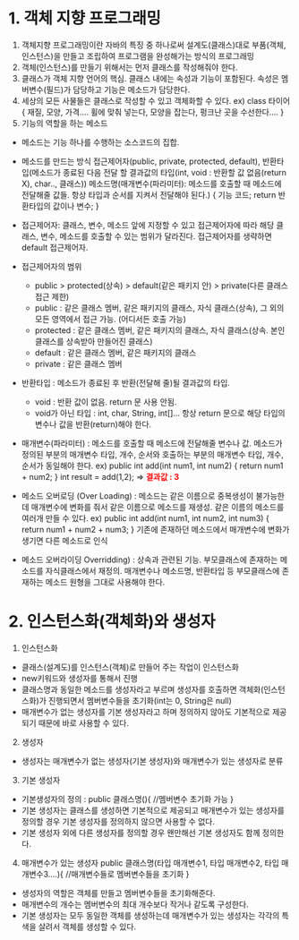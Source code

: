 # 1. 객체 지향 프로그래밍
1. 객체지향 프로그래밍이란 자바의 특징 중 하나로써 설계도(클래스)대로 부품(객체, 인스턴스)을 만들고 조립하여 프로그램을 완성해가는 방식의 프로그래밍
2. 객체(인스턴스)를 만들기 위해서는 먼저 클래스를 작성해줘야 한다.
3. 클래스가 객체 지향 언어의 핵심. 클래스 내에는 속성과 기능이 포함된다. 속성은 멤버변수(필드)가 담당하고 기능은 메소드가 담당한다.
4. 세상의 모든 사물들은 클래스로 작성할 수 있고 객체화할 수 있다.
 ex) class 타이어{
    재질, 모양, 가격....
    휠에 맞춰 넣는다,
    모양을 잡는다,
    펑크난 곳을 수선한다....
 }
5. 기능의 역할을 하는 메소드
- 메소드는 기능 하나를 수행하는 소스코드의 집합.
- 메소드를 만드는 방식
    접근제어자(public, private, protected, default), 반환타입(메소드가 종료된 다음 전달 할 결과값의 타입(int, void : 반환할 값 없음(return X), char.., 클래스))
    메소드명(매개변수(파라미터): 메소드를 호출할 때 메소드에 전달해줄 값들. 항상 타입과 순서를 지켜서 전달해야 된다.) {
        기능 코드;
        return 반환타입의 값이나 변수;
    }
- 접근제어자: 클래스, 변수, 메소드 앞에 지정할 수 있고 접근제어자에 따라 해당 클래스, 변수, 메소드를 호출할 수 있는 범위가 달라진다. 접근제어자를 생략하면 default 접근제어자.
- 접근제어자의 범위
    - public > protected(상속) > default(같은 패키지 안) > private(다른 클래스 접근 제한)
    - public : 같은 클래스 멤버, 같은 패키지의 클래스, 자식 클래스(상속), 그 외의 모든 영역에서 접근 가능. (어디서든 호출 가능)
    - protected : 같은 클래스 멤버, 같은 패키지의 클래스, 자식 클래스(상속. 본인클래스를 상속받아 만들어진 클래스)
    - default : 같은 클래스 멤버, 같은 패키지의 클래스
    - private : 같은 클래스 멤버

- 반환타입 : 메소드가 종료된 후 반환(전달해 줄)될 결과값의 타입.
    - void : 반환 값이 없음. return 문 사용 안됨.
    - void가 아닌 타입 : int, char, String, int[]...
                        항상 return 문으로 해당 타입의 변수나 값을 반환(return)해야 한다.
- 매개변수(파라미터) : 메소드를 호출할 때 메소드에 전달해줄 변수나 값.
                     메소드가 정의된 부분의 매개변수 타입, 개수, 순서와 호출하는 부분의 매개변수 타입, 개수, 순서가 동일해야 한다.
 ex) public int add(int num1, int num2) {
    return num1 + num2;
 }
 int result = add(1,2); => <b style="color: red;"> 결과값 : 3 </b>
- 메소드 오버로딩 (Over Loading) : 메소드는 같은 이름으로 중복생성이 불가능한데
                    매개변수에 변화를 줘서 같은 이름으로 메소드를 재생성.
                    같은 이름의 메소드를 여러개 만들 수 있다.
    ex) public int add(int num1, int num2, int num3) {
        return num1 + num2 + num3;
    } 기존에 존재하던 메소드에서 매개변수에 변화가 생기면 다른 메소드로 인식
- 메소드 오버라이딩 Overridding) : 상속과 관련된 기능. 부모클래스에 존재하는 메소드를 자식클래스에서 재정의.
                    매개변수나 메소드명, 반환타입 등 부모클래스에 존재하는 메소드 원형을 그대로 사용해야 한다.

# 2. 인스턴스화(객체화)와 생성자
1. 인스턴스화
- 클래스(설계도)를 인스턴스(객체)로 만들어 주는 작업이 인스턴스화
- new키워드와 생성자를 통해서 진행
- 클래스명과 동일한 메소드를 생성자라고 부르며 생성자를 호출하면 객체화(인스턴스화)가 진행되면서 멤버변수들을 초기화(int는 0, String은 null)
- 매개변수가 없는 생성자를 기본 생성자라고 하며 정의하지 않아도 기본적으로 제공되기 때문에 바로 사용할 수 있다.
2. 생성자
- 생성자는 매개변수가 없는 생성자(기본 생성자)와 매개변수가 있는 생성자로 분류
3. 기본 생성자
- 기본생성자의 정의
    : public 클래스명(){
        //멤버변수 초기화 가능
    }
- 기본 생성자는 클래스를 생성하면 기본적으로 제공되고 매개변수가 있는 생성자를 정의할 경우 기본 생성자를 정의하지 않으면 사용할 수 없다.
- 기본 생성자 외에 다른 생성자를 정의할 경우 왠만해선 기본 생성자도 함께 정의한다.
4. 매개변수가 있는 생성자
    public 클래스명(타입 매개변수1, 타입 매개변수2, 타입 매개변수3....){
        //매개변수들로 멤버변수들을 초기화
    }
- 생성자의 역할은 객체를 만들고 멤버변수들을 초기화해준다.
- 매개변수의 개수는 멤버변수의 최대 개수보다 작거나 같도록 구성한다.
- 기본 생성자는 모두 동일한 객체를 생성하는데 매개변수가 있는 생성자는 각각의 특색을 살려서 객체를 생성할 수 있다.
